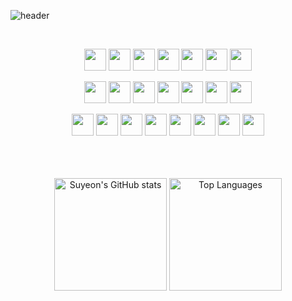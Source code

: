 <div style="max-width: 800px; margin: auto;">

<p align="center">
  
![header](https://capsule-render.vercel.app/api?type=transparent&&fontColor=373f51&height=100&section=header&text=Suyeon&fontSize=44&desc=Frontend%20Developer&descAlignY=80&descAlign=60&descSize=10&descColor=ffffff)

</p>

<!--
<div align="center">
  <img 
    src="https://render.gitanimals.org/lines/yeoniii20?pet-id=656289045321210018" 
    alt="GitHub Animal 1" 
    style="width: 25%; height: auto;" 
  />
   <img 
    src="https://render.gitanimals.org/lines/yeoniii20?pet-id=656289045321210015"
    alt="GitHub Animal 2" 
    style="width: 20%; height: auto;" 
  />
  <img 
    src="https://render.gitanimals.org/lines/yeoniii20?pet-id=656289045321210020"
    alt="GitHub Animal 2" 
    style="width: 25%; height: auto;" 
  />
   <img 
    src="https://render.gitanimals.org/lines/yeoniii20?pet-id=656289045321210019"
    alt="GitHub Animal 2" 
    style="width: 25%; height: auto;" 
  />
</div>
-->

<br>

<div align="center">


<!--
https://skillicons.dev/
  <img src="https://cdn.jsdelivr.net/gh/devicons/devicon@latest/icons/axios/axios-plain.svg" width="35" />
  <img src="https://cdn.jsdelivr.net/gh/devicons/devicon/icons/tailwindcss/tailwindcss-original.svg" width="35" />
  <img src="https://cdn.jsdelivr.net/gh/devicons/devicon@latest/icons/materialui/materialui-original.svg" width="35" />
  <img src="https://cdn.jsdelivr.net/gh/devicons/devicon@latest/icons/d3js/d3js-original.svg" width="35" />
  <img src="https://cdn.jsdelivr.net/gh/devicons/devicon@latest/icons/vitejs/vitejs-original.svg" width="35" />
  <img src="https://cdn.jsdelivr.net/gh/devicons/devicon@latest/icons/nodejs/nodejs-original-wordmark.svg" width="35" />
  <img src="https://cdn.jsdelivr.net/gh/devicons/devicon@latest/icons/npm/npm-original-wordmark.svg" width="35" />
-->

<p align="center">
  <!-- Frontend -->
  <img src="https://cdn.jsdelivr.net/gh/devicons/devicon/icons/react/react-original.svg" width="35" />
  <img src="https://cdn.jsdelivr.net/gh/devicons/devicon/icons/nextjs/nextjs-original.svg" width="35" />
  <img src="https://cdn.jsdelivr.net/gh/devicons/devicon/icons/vuejs/vuejs-original.svg" width="35" />
  <img src="https://cdn.jsdelivr.net/gh/devicons/devicon/icons/javascript/javascript-original.svg" width="35" />
  <img src="https://cdn.jsdelivr.net/gh/devicons/devicon/icons/typescript/typescript-original.svg" width="35" />
  <img src="https://cdn.jsdelivr.net/gh/devicons/devicon/icons/css3/css3-original.svg" width="35" />
  <img src="https://cdn.jsdelivr.net/gh/devicons/devicon/icons/html5/html5-original.svg" width="35" />
</p>

<p align="center">
  <!-- Backend -->
  <img src="https://cdn.jsdelivr.net/gh/devicons/devicon/icons/github/github-original.svg" width="35" />
  <img src="https://cdn.jsdelivr.net/gh/devicons/devicon@latest/icons/vercel/vercel-original.svg" width="35" />
  <img src="https://cdn.jsdelivr.net/gh/devicons/devicon@latest/icons/sentry/sentry-original.svg" width="35" />
  <img src="https://cdn.jsdelivr.net/gh/devicons/devicon/icons/jenkins/jenkins-original.svg" width="35" />
  <img src="https://upload.wikimedia.org/wikipedia/commons/9/93/Amazon_Web_Services_Logo.svg" width="35" />
  <img src="https://cdn.jsdelivr.net/gh/devicons/devicon@latest/icons/docker/docker-plain-wordmark.svg" width="35" />      
  <img src="https://cdn.jsdelivr.net/gh/devicons/devicon@latest/icons/githubactions/githubactions-original.svg" width="35" />
  
</p>

<p align="center">
  <!-- Tools -->
  <img src="https://cdn.jsdelivr.net/gh/devicons/devicon@latest/icons/notion/notion-original.svg" width="35" />
  <img src="https://cdn.jsdelivr.net/gh/devicons/devicon@latest/icons/figma/figma-original.svg" width="35" />
  <img src="https://cdn.jsdelivr.net/gh/devicons/devicon@latest/icons/git/git-original.svg" width="35" />
  <img src="https://cdn.jsdelivr.net/gh/devicons/devicon@latest/icons/webstorm/webstorm-original.svg" width="35" />
  <img src="https://cdn.jsdelivr.net/gh/devicons/devicon@latest/icons/vscode/vscode-original.svg" width="35" />
  <img src="https://cdn.jsdelivr.net/gh/devicons/devicon@latest/icons/jira/jira-original.svg" width="35" />
  <img src="https://cdn.jsdelivr.net/gh/devicons/devicon@latest/icons/postman/postman-original.svg" width="35" />
  <img src="https://cdn.jsdelivr.net/gh/devicons/devicon@latest/icons/swagger/swagger-original.svg" width="35" />
</p>




<!--
<div style="display: flex; flex-wrap: wrap; justify-content: center; gap: 10px;">
  <img src="https://img.shields.io/badge/React-20232A?style=flat-square&logo=react&logoColor=61DAFB" alt="React" />
  <img src="https://img.shields.io/badge/Next.js-000000?style=flat-square&logo=nextdotjs&logoColor=white" alt="Next.js" />
  <img src="https://img.shields.io/badge/Vue.js-4FC08D?style=flat-square&logo=vue.js&logoColor=white" alt="Vue.js" />
  <img src="https://img.shields.io/badge/React_Native-20232A?style=flat-square&logo=react&logoColor=61DAFB" alt="React Native" />
  <img src="https://img.shields.io/badge/Expo-000020?style=flat-square&logo=expo&logoColor=white" alt="Expo" />
  <img src="https://img.shields.io/badge/zustand-000000?style=flat-square&logo=zustand&logoColor=white" alt="Zustand" />
  <img src="https://img.shields.io/badge/Redux-764ABC?style=flat-square&logo=redux&logoColor=white" alt="Redux" />
  <img src="https://img.shields.io/badge/React--Query-FF4154?style=flat-square&logo=react-query&logoColor=white" alt="React Query" />
</div>
<div style="display: flex; flex-wrap: wrap; justify-content: center; gap: 10px;">
  <img src="https://img.shields.io/badge/Tailwind_CSS-38B2AC?style=flat-square&logo=tailwind-css&logoColor=white" alt="Tailwind CSS" />
  <img src="https://img.shields.io/badge/styled--components-DB7093?style=flat-square&logo=styled-components&logoColor=white" alt="Styled Components" />
  <img src="https://img.shields.io/badge/Emotion-C65D8E?style=flat-square&logo=emotion&logoColor=white" alt="Emotion" />
  <img src="https://img.shields.io/badge/HTML5-E34F26?style=flat-square&logo=html5&logoColor=white" alt="HTML5" />
  <img src="https://img.shields.io/badge/CSS3-1572B6?style=flat-square&logo=css3&logoColor=white" alt="CSS3" />
  <img src="https://img.shields.io/badge/JavaScript-F7DF1E?style=flat-square&logo=javascript&logoColor=black" alt="JavaScript" />
  <img src="https://img.shields.io/badge/TypeScript-3178C6?style=flat-square&logo=typescript&logoColor=white" alt="TypeScript" />
</div>

<br>

<div style="display: flex; flex-wrap: wrap; justify-content: center; gap: 10px;">
  <img src="https://img.shields.io/badge/GitHub_Actions-2088FF?style=flat-square&logo=github-actions&logoColor=white" alt="GitHub Actions" />
  <img src="https://img.shields.io/badge/Jenkins-D24939?style=flat-square&logo=jenkins&logoColor=white" alt="Jenkins" />
  <img src="https://img.shields.io/badge/AWS-232F3E?style=flat-square&logo=amazon-aws&logoColor=white" alt="AWS" />
  <img src="https://img.shields.io/badge/vercel-000000?style=flat-square&logo=vercel&logoColor=white" alt="Vercel" />
  <img src="https://img.shields.io/badge/Docker-2496ED?style=flat-square&logo=docker&logoColor=white" alt="Docker" />
  <img src="https://img.shields.io/badge/Sentry-362D59?style=flat-square&logo=sentry&logoColor=white" alt="Sentry" />
  <img src="https://img.shields.io/badge/Datadog-632CA6?style=flat-square&logo=datadog&logoColor=white" alt="Datadog" />
  
</div>
-->

          
<br>
<br>
<br>

<img src="https://github-readme-stats.vercel.app/api?username=yeoniii20&show_icons=true&theme=calm" alt="Suyeon's GitHub stats" height="180"/>
<img src="https://github-readme-stats.vercel.app/api/top-langs/?username=yeoniii20&layout=compact&bg_color=373f51&title_color=e07a5f&text_color=ebcfb2&icon_color=ebcfb2" alt="Top Languages" height="180"/>

</div>


<!--
<img src="https://github-readme-streak-stats.herokuapp.com/?user=yeoniii20&theme=calm&background=373f51&ring=e07a5f&fire=e07a5f&currStreakLabel=ebcfb2&sideNums=ebcfb2&sideLabels=ebcfb2&dates=ebcfb2" alt="GitHub Streak" height="180"/>

![3D 기여 그래프](profile-3d-contrib/profile-south-season.svg)

<div style="text-align: left;">
<img 
  src="profile-3d-contrib/profile-gitblock.svg" 
  alt="3D 기여 그래프" 
  style="width: 100%; height: 400px; object-fit: contain;" 
/>
</div>

![Snake animation](dist/snake.svg)

-->


</div>

